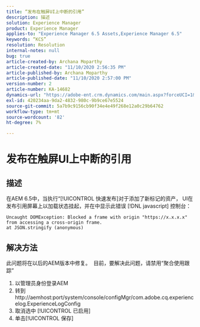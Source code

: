 ```yaml
---
title: “发布在触屏UI上中断的引用”
description: 描述
solution: Experience Manager
product: Experience Manager
applies-to: "Experience Manager 6.5 Assets,Experience Manager 6.5"
keywords: “KCS”
resolution: Resolution
internal-notes: null
bug: true
article-created-by: Archana Moparthy
article-created-date: "11/10/2020 2:56:35 PM"
article-published-by: Archana Moparthy
article-published-date: "11/10/2020 2:57:00 PM"
version-number: 2
article-number: KA-14682
dynamics-url: "https://adobe-ent.crm.dynamics.com/main.aspx?forceUCI=1&pagetype=entityrecord&etn=knowledgearticle&id=a2eb8aeb-6423-eb11-a813-00224809820c"
exl-id: 420234aa-9da2-4832-980c-9b9ce67e5524
source-git-commit: 5a7b9c9156cb90f34e4e49f268e12a0c29b64762
workflow-type: tm+mt
source-wordcount: '82'
ht-degree: 7%

---
```


# 发布在触屏UI上中断的引用

## 描述

在AEM 6.5中，当执行“[!UICONTROL 快速发布]对于添加了新标记的资产， UI在发布引用屏幕上以加载状态挂起，并在中显示此错误 [!DNL javascript] 控制台：

```
Uncaught DOMException: Blocked a frame with origin "https://x.x.x.x" from accessing a cross-origin frame.
at JSON.stringify (anonymous)
```


## 解决方法

此问题将在以后的AEM版本中修复。  目前，要解决此问题，请禁用“聚合使用跟踪”

1. 以管理员身份登录AEM
2. 转到http://aemhost:port/system/console/configMgr/com.adobe.cq.experiencelog.ExperienceLogConfig
3. 取消选中 [!UICONTROL 已启用]
4. 单击[!UICONTROL 保存]
